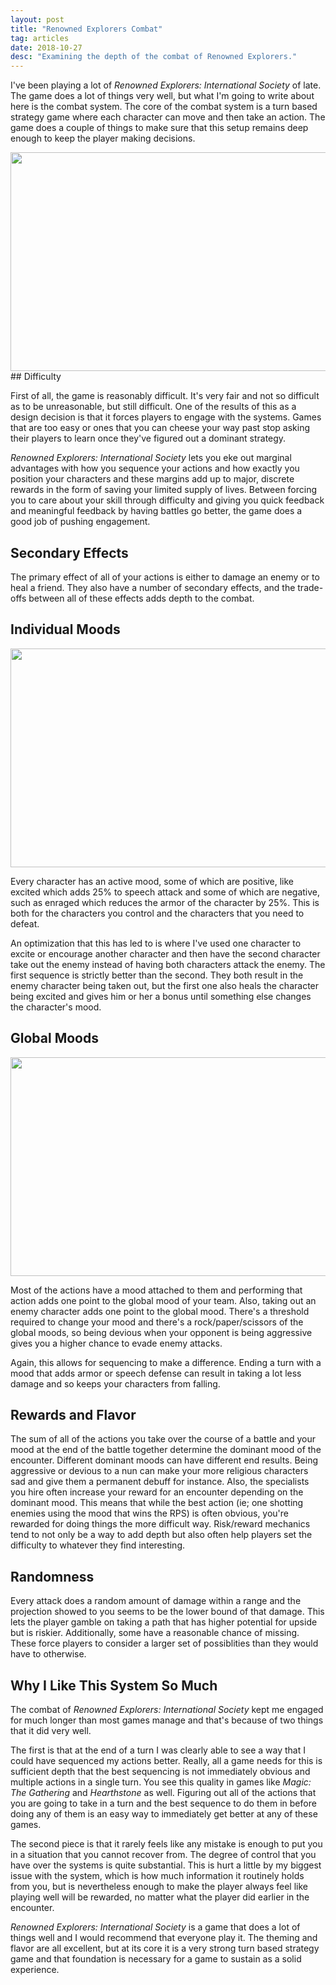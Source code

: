 ```yaml
---
layout: post
title: "Renowned Explorers Combat"
tag: articles
date: 2018-10-27
desc: "Examining the depth of the combat of Renowned Explorers."
---
```



I've been playing a lot of *Renowned Explorers: International Society* of late. The game does a lot of things very well, but what I'm going to write about here is the combat system. The core of the combat system is a turn based strategy game where each character can move and then take an action. The game does a couple of things to make sure that this setup remains deep enough to keep the player making decisions.

<img src="/blogImages/renowned1.png" width="700px" height="350px" />
## Difficulty

First of all, the game is reasonably difficult. It's very fair and not so difficult as to be unreasonable, but still difficult. One of the results of this as a design decision is that it forces players to engage with the systems. Games that are too easy or ones that you can cheese your way past stop asking their players to learn once they've figured out a dominant strategy.


*Renowned Explorers: International Society* lets you eke out marginal advantages with how you sequence your actions and how exactly you position your characters and these margins add up to major, discrete rewards in the form of saving your limited supply of lives. Between forcing you to care about your skill through difficulty and giving you quick feedback and meaningful feedback by having battles go better, the game does a good job of pushing engagement.

## Secondary Effects

The primary effect of all of your actions is either to damage an enemy or to heal a friend. They also have a number of secondary effects, and the trade-offs between all of these effects adds depth to the combat.

## Individual Moods
<img src="/blogImages/renowned2.png" width="700px" height="350px" />

Every character has an active mood, some of which are positive, like excited which adds 25% to speech attack and some of which are negative, such as enraged which reduces the armor of the character by 25%. This is both for the characters you control and the characters that you need to defeat.


An optimization that this has led to is where I've used one character to excite or encourage another character and then have the second character take out the enemy instead of having both characters attack the enemy. The first sequence is strictly better than the second. They both result in the enemy character being taken out, but the first one also heals the character being excited and gives him or her a bonus until something else changes the character's mood.

## Global Moods
<img src="/blogImages/renowned3.png" width="700px" height="350px" />

Most of the actions have a mood attached to them and performing that action adds one point to the global mood of your team. Also, taking out an enemy character adds one point to the global mood. There's a threshold required to change your mood and there's a rock/paper/scissors of the global moods, so being devious when your opponent is being aggressive gives you a higher chance to evade enemy attacks.


Again, this allows for sequencing to make a difference. Ending a turn with a mood that adds armor or speech defense can result in taking a lot less damage and so keeps your characters from falling.

## Rewards and Flavor

The sum of all of the actions you take over the course of a battle and your mood at the end of the battle together determine the dominant mood of the encounter. Different dominant moods can have different end results. Being aggressive or devious to a nun can make your more religious characters sad and give them a permanent debuff for instance. Also, the specialists you hire often increase your reward for an encounter depending on the dominant mood. This means that while the best action (ie; one shotting enemies using the mood that wins the RPS) is often obvious, you're rewarded for doing things the more difficult way. Risk/reward mechanics tend to not only be a way to add depth but also often help players set the difficulty to whatever they find interesting.

## Randomness

Every attack does a random amount of damage within a range and the projection showed to you seems to be the lower bound of that damage. This lets the player gamble on taking a path that has higher potential for upside but is riskier. Additionally, some have a reasonable chance of missing. These force players to consider a larger set of possiblities than they would have to otherwise.

## Why I Like This System So Much

The combat of *Renowned Explorers: International Society* kept me engaged for much longer than most games manage and that's because of two things that it did very well.


The first is that at the end of a turn I was clearly able to see a way that I could have sequenced my actions better. Really, all a game needs for this is sufficient depth that the best sequencing is not immediately obvious and multiple actions in a single turn. You see this quality in games like *Magic: The Gathering* and *Hearthstone* as well. Figuring out all of the actions that you are going to take in a turn and the best sequence to do them in before doing any of them is an easy way to immediately get better at any of these games.


The second piece is that it rarely feels like any mistake is enough to put you in a situation that you cannot recover from. The degree of control that you have over the systems is quite substantial. This is hurt a little by my biggest issue with the system, which is how much information it routinely holds from you, but is nevertheless enough to make the player always feel like playing well will be rewarded, no matter what the player did earlier in the encounter.


*Renowned Explorers: International Society* is a game that does a lot of things well and I would recommend that everyone play it. The theming and flavor are all excellent, but at its core it is a very strong turn based strategy game and that foundation is necessary for a game to sustain as a solid experience.

